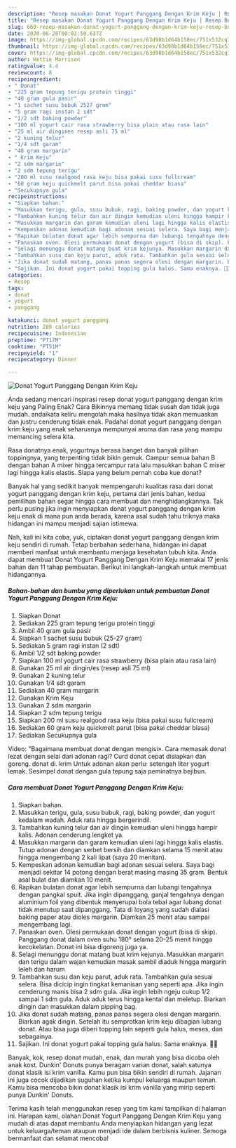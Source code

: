 ```yaml
---
description: "Resep masakan Donat Yogurt Panggang Dengan Krim Keju | Resep Bumbu Donat Yogurt Panggang Dengan Krim Keju Yang Sempurna"
title: "Resep masakan Donat Yogurt Panggang Dengan Krim Keju | Resep Bumbu Donat Yogurt Panggang Dengan Krim Keju Yang Sempurna"
slug: 669-resep-masakan-donat-yogurt-panggang-dengan-krim-keju-resep-bumbu-donat-yogurt-panggang-dengan-krim-keju-yang-sempurna
date: 2020-06-28T00:02:50.637Z
image: https://img-global.cpcdn.com/recipes/63d98b1d64b158ec/751x532cq70/donat-yogurt-panggang-dengan-krim-keju-foto-resep-utama.jpg
thumbnail: https://img-global.cpcdn.com/recipes/63d98b1d64b158ec/751x532cq70/donat-yogurt-panggang-dengan-krim-keju-foto-resep-utama.jpg
cover: https://img-global.cpcdn.com/recipes/63d98b1d64b158ec/751x532cq70/donat-yogurt-panggang-dengan-krim-keju-foto-resep-utama.jpg
author: Hettie Morrison
ratingvalue: 4.4
reviewcount: 8
recipeingredient:
- " Donat"
- "225 gram tepung terigu protein tinggi"
- "40 gram gula pasir"
- "1 sachet susu bubuk 2527 gram"
- "5 gram ragi instan 2 sdt"
- "1/2 sdt baking powder"
- "100 ml yogurt cair rasa strawberry bisa plain atau rasa lain"
- "25 ml air dingines resep asli 75 ml"
- "2 kuning telur"
- "1/4 sdt garam"
- "40 gram margarin"
- " Krim Keju"
- "2 sdm margarin"
- "2 sdm tepung terigu"
- "200 ml susu realgood rasa keju bisa pakai susu fullcream"
- "60 gram keju quickmelt parut bisa pakai cheddar biasa"
- "Secukupnya gula"
recipeinstructions:
- "Siapkan bahan."
- "Masukkan terigu, gula, susu bubuk, ragi, baking powder, dan yogurt kedalam wadah. Aduk rata hingga bergerindil."
- "Tambahkan kuning telur dan air dingin kemudian uleni hingga hampir kalis. Adonan cenderung lengket ya."
- "Masukkan margarin dan garam kemudian uleni lagi hingga kalis elastis. Tutup adonan dengan serbet bersih dan diamkan selama 15 menit atau hingga mengembang 2 kali lipat (saya 20 menitan)."
- "Kempeskan adonan kemudian bagi adonan sesuai selera. Saya bagi menjadi sekitar 14 potong dengan berat masing masing 35 gram. Bentuk asal bulat dan diamkan 10 menit."
- "Rapikan bulatan donat agar lebih sempurna dan lubangi tengahnya dengan pangkal spuit. Jika ingin dipanggang, ganjal tengahnya dengan aluminium foil yang dibentuk menyerupai bola tebal agar lubang donat tidak menutup saat dipanggang. Tata di loyang yang sudah dialasi baking paper atau dioles margarin. Diamkan 25 menit atau sampai mengembang lagi."
- "Panaskan oven. Olesi permukaan donat dengan yogurt (bisa di skip). Panggang donat dalam oven suhu 180° selama 20-25 menit hingga kecokelatan. Donat ini bisa digoreng juga ya."
- "Selagi menunggu donat matang buat krim kejunya. Masukkan margarin dan terigu dalam wajan kemudian masak sambil diaduk hingga margarin leleh dan harum"
- "Tambahkan susu dan keju parut, aduk rata. Tambahkan gula sesuai selera. Bisa dicicip ingin tingkat kemanisan yang seperti apa. Jika ingin cenderung manis bisa 2 sdm gula. Jika ingin lebih ngeju cukup 1/2 sampai 1 sdm gula. Aduk aduk terus hingga kental dan meletup. Biarkan dingin dan masukkan dalam pipping bag."
- "Jika donat sudah matang, panas panas segera olesi dengan margarin. Biarkan agak dingin. Setelah itu semprotkan krim keju dibagian lubang donat. Atau bisa juga diberi topping lain seperti gula halus, meses, dan sebagainya."
- "Sajikan. Ini donat yogurt pakai topping gula halus. Sama enaknya. 👍🏻"
categories:
- Resep
tags:
- donat
- yogurt
- panggang

katakunci: donat yogurt panggang 
nutrition: 289 calories
recipecuisine: Indonesian
preptime: "PT17M"
cooktime: "PT51M"
recipeyield: "1"
recipecategory: Dinner

---
```



![Donat Yogurt Panggang Dengan Krim Keju](https://img-global.cpcdn.com/recipes/63d98b1d64b158ec/751x532cq70/donat-yogurt-panggang-dengan-krim-keju-foto-resep-utama.jpg)

Anda sedang mencari inspirasi resep donat yogurt panggang dengan krim keju yang Paling Enak? Cara Bikinnya memang tidak susah dan tidak juga mudah. andaikata keliru mengolah maka hasilnya tidak akan memuaskan dan justru cenderung tidak enak. Padahal donat yogurt panggang dengan krim keju yang enak seharusnya mempunyai aroma dan rasa yang mampu memancing selera kita.

Rasa donatnya enak, yogurtnya berasa banget dan banyak pilihan toppingnya, yang terpenting tidak bikin gemuk. Campur semua bahan B dengan bahan A mixer hingga tercampur rata lalu masukkan bahan C mixer lagi hingga kalis elastis. Siapa yang belum pernah coba kue donat?

Banyak hal yang sedikit banyak mempengaruhi kualitas rasa dari donat yogurt panggang dengan krim keju, pertama dari jenis bahan, kedua pemilihan bahan segar hingga cara membuat dan menghidangkannya. Tak perlu pusing jika ingin menyiapkan donat yogurt panggang dengan krim keju enak di mana pun anda berada, karena asal sudah tahu triknya maka hidangan ini mampu menjadi sajian istimewa.


Nah, kali ini kita coba, yuk, ciptakan donat yogurt panggang dengan krim keju sendiri di rumah. Tetap berbahan sederhana, hidangan ini dapat memberi manfaat untuk membantu menjaga kesehatan tubuh kita. Anda dapat membuat Donat Yogurt Panggang Dengan Krim Keju memakai 17 jenis bahan dan 11 tahap pembuatan. Berikut ini langkah-langkah untuk membuat hidangannya.

<!--inarticleads1-->

##### Bahan-bahan dan bumbu yang diperlukan untuk pembuatan Donat Yogurt Panggang Dengan Krim Keju:

1. Siapkan  Donat
1. Sediakan 225 gram tepung terigu protein tinggi
1. Ambil 40 gram gula pasir
1. Siapkan 1 sachet susu bubuk (25-27 gram)
1. Sediakan 5 gram ragi instan (2 sdt)
1. Ambil 1/2 sdt baking powder
1. Siapkan 100 ml yogurt cair rasa strawberry (bisa plain atau rasa lain)
1. Gunakan 25 ml air dingin/es (resep asli 75 ml)
1. Gunakan 2 kuning telur
1. Gunakan 1/4 sdt garam
1. Sediakan 40 gram margarin
1. Gunakan  Krim Keju
1. Gunakan 2 sdm margarin
1. Siapkan 2 sdm tepung terigu
1. Siapkan 200 ml susu realgood rasa keju (bisa pakai susu fullcream)
1. Sediakan 60 gram keju quickmelt parut (bisa pakai cheddar biasa)
1. Sediakan Secukupnya gula


Video: &#34;Bagaimana membuat donat dengan mengisi». Cara memasak donat lezat dengan selai dari adonan ragi? Curd donat cepat disiapkan dan goreng. donat di. krim Untuk adonan akan perlu: setengah liter yogurt lemak. Sesimpel donat dengan gula tepung saja peminatnya bejibun. 

<!--inarticleads2-->

##### Cara membuat Donat Yogurt Panggang Dengan Krim Keju:

1. Siapkan bahan.
1. Masukkan terigu, gula, susu bubuk, ragi, baking powder, dan yogurt kedalam wadah. Aduk rata hingga bergerindil.
1. Tambahkan kuning telur dan air dingin kemudian uleni hingga hampir kalis. Adonan cenderung lengket ya.
1. Masukkan margarin dan garam kemudian uleni lagi hingga kalis elastis. Tutup adonan dengan serbet bersih dan diamkan selama 15 menit atau hingga mengembang 2 kali lipat (saya 20 menitan).
1. Kempeskan adonan kemudian bagi adonan sesuai selera. Saya bagi menjadi sekitar 14 potong dengan berat masing masing 35 gram. Bentuk asal bulat dan diamkan 10 menit.
1. Rapikan bulatan donat agar lebih sempurna dan lubangi tengahnya dengan pangkal spuit. Jika ingin dipanggang, ganjal tengahnya dengan aluminium foil yang dibentuk menyerupai bola tebal agar lubang donat tidak menutup saat dipanggang. Tata di loyang yang sudah dialasi baking paper atau dioles margarin. Diamkan 25 menit atau sampai mengembang lagi.
1. Panaskan oven. Olesi permukaan donat dengan yogurt (bisa di skip). Panggang donat dalam oven suhu 180° selama 20-25 menit hingga kecokelatan. Donat ini bisa digoreng juga ya.
1. Selagi menunggu donat matang buat krim kejunya. Masukkan margarin dan terigu dalam wajan kemudian masak sambil diaduk hingga margarin leleh dan harum
1. Tambahkan susu dan keju parut, aduk rata. Tambahkan gula sesuai selera. Bisa dicicip ingin tingkat kemanisan yang seperti apa. Jika ingin cenderung manis bisa 2 sdm gula. Jika ingin lebih ngeju cukup 1/2 sampai 1 sdm gula. Aduk aduk terus hingga kental dan meletup. Biarkan dingin dan masukkan dalam pipping bag.
1. Jika donat sudah matang, panas panas segera olesi dengan margarin. Biarkan agak dingin. Setelah itu semprotkan krim keju dibagian lubang donat. Atau bisa juga diberi topping lain seperti gula halus, meses, dan sebagainya.
1. Sajikan. Ini donat yogurt pakai topping gula halus. Sama enaknya. 👍🏻


Banyak, kok, resep donat mudah, enak, dan murah yang bisa dicoba oleh anak kost. Dunkin&#39; Donuts punya beragam varian donat, salah satunya donat klasik isi krim vanilla. Kamu pun bisa bikin sendiri di rumah. Jajanan ini juga cocok dijadikan suguhan ketika kumpul keluarga maupun teman. Kamu bisa mencoba bikin donat klasik isi krim vanilla yang mirip seperti punya Dunkin&#39; Donuts. 

Terima kasih telah menggunakan resep yang tim kami tampilkan di halaman ini. Harapan kami, olahan Donat Yogurt Panggang Dengan Krim Keju yang mudah di atas dapat membantu Anda menyiapkan hidangan yang lezat untuk keluarga/teman ataupun menjadi ide dalam berbisnis kuliner. Semoga bermanfaat dan selamat mencoba!

